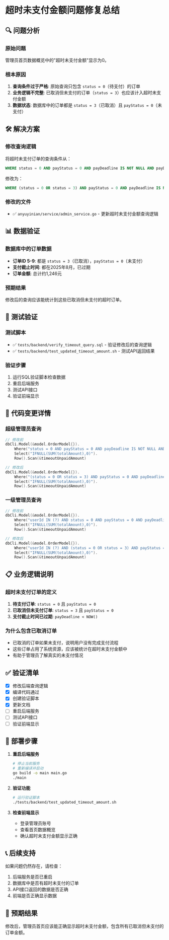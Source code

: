 # 超时未支付金额问题修复总结

## 🔍 问题分析

### 原始问题
管理员首页数据概览中的"超时未支付金额"显示为0。

### 根本原因
1. **查询条件过于严格**: 原始查询只包含 `status = 0`（待支付）的订单
2. **业务逻辑不完整**: 已取消但未支付的订单（`status = 3`）也应该计入超时未支付金额
3. **数据状态**: 数据库中的订单都是 `status = 3`（已取消）且 `payStatus = 0`（未支付）

## 🛠️ 解决方案

### 修改查询逻辑
将超时未支付订单的查询条件从：
```sql
WHERE status = 0 AND payStatus = 0 AND payDeadline IS NOT NULL AND payDeadline < NOW()
```

修改为：
```sql
WHERE (status = 0 OR status = 3) AND payStatus = 0 AND payDeadline IS NOT NULL AND payDeadline < NOW()
```

### 修改的文件
- ✅ `anyuyinian/service/admin_service.go` - 更新超时未支付金额查询逻辑

## 📊 数据验证

### 数据库中的订单数据
- **订单ID 5-9**: 都是 `status = 3`（已取消），`payStatus = 0`（未支付）
- **支付截止时间**: 都在2025年8月，已过期
- **订单金额**: 总计约1,246元

### 预期结果
修改后的查询应该能统计到这些已取消但未支付的超时订单。

## 🧪 测试验证

### 测试脚本
- ✅ `tests/backend/verify_timeout_query.sql` - 验证修改后的查询逻辑
- ✅ `tests/backend/test_updated_timeout_amount.sh` - 测试API返回结果

### 验证步骤
1. 运行SQL验证脚本检查数据
2. 重启后端服务
3. 测试API接口
4. 验证前端显示

## 🔧 代码变更详情

### 超级管理员查询
```go
// 修改前
dbCli.Model(&model.OrderModel{}).
    Where("status = 0 AND payStatus = 0 AND payDeadline IS NOT NULL AND payDeadline < NOW()").
    Select("IFNULL(SUM(totalAmount),0)").
    Row().Scan(&timeoutUnpaidAmount)

// 修改后
dbCli.Model(&model.OrderModel{}).
    Where("(status = 0 OR status = 3) AND payStatus = 0 AND payDeadline IS NOT NULL AND payDeadline < NOW()").
    Select("IFNULL(SUM(totalAmount),0)").
    Row().Scan(&timeoutUnpaidAmount)
```

### 一级管理员查询
```go
// 修改前
dbCli.Model(&model.OrderModel{}).
    Where("userId IN (?) AND status = 0 AND payStatus = 0 AND payDeadline IS NOT NULL AND payDeadline < NOW()", promotedUserIds).
    Select("IFNULL(SUM(totalAmount),0)").
    Row().Scan(&timeoutUnpaidAmount)

// 修改后
dbCli.Model(&model.OrderModel{}).
    Where("userId IN (?) AND (status = 0 OR status = 3) AND payStatus = 0 AND payDeadline IS NOT NULL AND payDeadline < NOW()", promotedUserIds).
    Select("IFNULL(SUM(totalAmount),0)").
    Row().Scan(&timeoutUnpaidAmount)
```

## 📋 业务逻辑说明

### 超时未支付订单的定义
1. **待支付订单**: `status = 0` 且 `payStatus = 0`
2. **已取消但未支付订单**: `status = 3` 且 `payStatus = 0`
3. **支付截止时间已过期**: `payDeadline < NOW()`

### 为什么包含已取消订单
- 已取消的订单如果未支付，说明用户没有完成支付流程
- 这些订单占用了系统资源，应该被统计在超时未支付金额中
- 有助于管理员了解真实的未支付情况

## ✅ 验证清单

- [x] 修改后端查询逻辑
- [x] 编译代码通过
- [x] 创建验证脚本
- [x] 更新文档
- [ ] 重启后端服务
- [ ] 测试API接口
- [ ] 验证前端显示

## 🚀 部署步骤

1. **重启后端服务**
   ```bash
   # 停止当前服务
   # 重新编译并启动
   go build -o main main.go
   ./main
   ```

2. **验证功能**
   ```bash
   # 运行验证脚本
   ./tests/backend/test_updated_timeout_amount.sh
   ```

3. **检查前端显示**
   - 登录管理员账号
   - 查看首页数据概览
   - 确认超时未支付金额显示正确

## 📞 后续支持

如果问题仍然存在，请检查：
1. 后端服务是否已重启
2. 数据库中是否有超时未支付的订单
3. API接口返回的数据是否正确
4. 前端是否正确显示数据

## 🎯 预期结果

修改后，管理员首页应该能正确显示超时未支付金额，包含所有已取消但未支付的订单金额。 